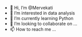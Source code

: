 - 👋 Hi, I’m @Mervekati
- 👀 I’m interested in 	data analysis
- 🌱 I’m currently learning Python
- 💞️ I’m looking to collaborate on ...
- 📫 How to reach me ...

<!---
Mervekati/Mervekati is a ✨ special ✨ repository because its `README.md` (this file) appears on your GitHub profile.
You can click the Preview link to take a look at your changes.
--->
